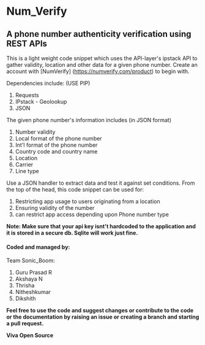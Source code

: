 # Num_Verify
## A phone number authenticity verification using REST APIs
This is a light weight code snippet which uses the API-layer's ipstack API to gather validity, location and other data for a given phone number.
Create an account with [NumVerify] (https://numverify.com/product) to begin with. 

Dependencies include: (USE PIP)
1. Requests 
2. IPstack - Geolookup
3. JSON

The given phone number's information includes (in JSON format)
1. Number validity
2. Local format of the phone number 
3. Int'l format of the phone number 
4. Country code and country name 
5. Location
6. Carrier 
7. Line type 

Use a JSON handler to extract data and test it against set conditions.
From the top of the head, this code snippet can be used for:
1. Restricting app usage to users originating from a location
2. Ensuring validity of the number
3. can restrict app access depending upon Phone number type

**Note: Make sure that your api key isnt't hardcoded to the application and it is stored in a secure db. Sqlite will work just fine.**



#### Coded and managed by:
Team Sonic_Boom:
1. Guru Prasad R
2. Akshaya N
3. Thrisha
4. Nitheshkumar 
5. Dikshith 

**Feel free to use the code and suggest changes or contribute to the code or the documentation by raising an issue or creating a branch and starting a pull request.**

**Viva Open Source**

